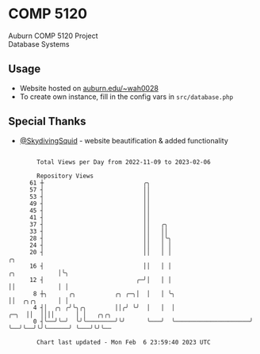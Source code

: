 # COMP 5120
Auburn COMP 5120 Project  
Database Systems

## Usage
- Website hosted on [auburn.edu/~wah0028](https://webhome.auburn.edu/~wah0028/)
- To create own instance, fill in the config vars in `src/database.php`

## Special Thanks
- [@SkydivingSquid](https://github.com/SkydivingSquid) - website beautification & added functionality

```

        Total Views per Day from 2022-11-09 to 2023-02-06

        Repository Views
      61 ┼                            ╭╮
      57 ┤                            ││
      53 ┤                            ││
      49 ┤                            ││
      45 ┤                            ││
      41 ┤                            ││
      37 ┤                            ││   ╭╮
      33 ┤                            ││   ││
      28 ┤                            ││   │╰╮
      24 ┤                            ││   │ │
      20 ┤                            ││   │ │                                         ╭╮
      16 ┤                            ││   │ │                           ╭╮            │╰╮
      12 ┤                          ╭─╯│   │ │                           ││            │ │
       8 ┼╮      ╭╮           ╭╮ ╭─╮│  │   │ ╰╮                          ││  ╭╮╭╮      │ │
       4 ┤│  ╭╮ ╭╯╰╮╭╮        ││╭╯ ╰╯  │   │  │                     ╭─╮  ││  ││││      │ │   ╭╮╭╮
       0 ┤╰──╯╰─╯  ╰╯╰────────╯╰╯      ╰───╯  ╰─────────────────────╯ ╰──╯╰──╯╰╯╰──────╯ ╰───╯╰╯╰──

        Chart last updated - Mon Feb  6 23:59:40 2023 UTC
        
```
